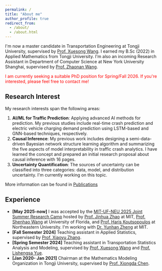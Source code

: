 ```yaml
---
permalink: /
title: "About me"
author_profile: true
redirect_from: 
  - /about/
  - /about.html
---
```

I'm now a master candidate in Transportation Engineering at Tongji University, supervised by [Prof. Xuesong Wang](https://scholar.google.com/citations?user=qPNyQCsAAAAJ&hl=zh-CN&oi=ao). I earned my B.Sc (2022) in Applied Mathematics from Tongji University. I'm also an incoming Research Assistant in Department of Computer Science at New York University Shanghai, supervised by [Prof. Zhaonan Wang](https://scholar.google.com/citations?user=fNdU6I0AAAAJ&hl=zh-CN&oi=ao).

<p style="color: red"> I am currently seeking a suitable PhD position for Spring/Fall 2026. If you're interested, please feel free to contact me! </p>

## Research Interest
My research interests span the following areas:

1. **AI/ML for Traffic Prediction**: Applying advanced AI methods for prediction. My previous studies include real-time crash prediction and electric vehicle charging demand prediction using LSTM-based and GNN-based techniques, respectively.
2. **Causal Inference**: My previous work includes designing a semi-data-driven Bayesian network structure learning algorithm and summarizing the five aspects of model interpretability in traffic crash analytics. I have learned the concept and prepared an initial research proposal about causal inference with 16 pages.
3. **Uncertainty Quantification**: The sources of uncertainty can be classified into three categories: data, model, and distribution uncertainty. I'm currently working on this topic.

More information can be found in [Publications](https://yifanwang1017.github.io/publications)

## Experience
- **[May 2025-now]** I was accepted by the [MIT-UF-NEU 2025 Joint Summer Research Camp](https://mobility.mit.edu/openings) hosted by [Prof. Jinhua Zhao](https://dusp.mit.edu/people/jinhua-zhao) at MIT, [Prof. Shenhao Wang](https://dcp.ufl.edu/urp/people_wang_s/) at University of Florida, and [Prof. Haris Koutsopoulos](https://coe.northeastern.edu/people/koutsopoulos-haris/) at Northeastern University. I'm working with [Dr. Yunhan Zheng](https://zhengyunhan.github.io) at MIT.
- **[Fall Semester 2024]** Teaching assistant in Applied Statistics, supervised by [Prof. Xiaoyu Zhang](https://math.tongji.edu.cn/info/1154/11438.htm).
- **[Spring Semester 2024]** Teaching assistant in Transportation Statistics Analysis and Modeling, supervised by [Prof. Xuesong Wang](https://tjsafety.cn/MembersInformation.aspx?YNID=487&YNID2=334&ID=495) and [Prof. Lishengsa Yue](https://tjjt.tongji.edu.cn/info/2901/9391.htm).
- **[Jan 2020- Jan 2021]** Chairman at the Mathematics Modeling Organization in Tongji University, supervised by [Prof. Xiongda Chen](https://math.tongji.edu.cn/info/1122/8165.htm).

